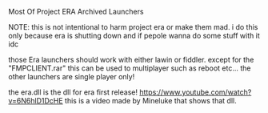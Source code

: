 Most Of Project ERA Archived Launchers

NOTE: this is not intentional to harm project era or make them mad. i do this only because era is shutting down and if pepole wanna do some stuff with it idc


those Era launchers should work with either lawin or fiddler. except for the "FMPCLIENT.rar" this can be used to multiplayer such as reboot etc... the other launchers are single player only!

the era.dll is the dll for era first release! https://www.youtube.com/watch?v=6N6hlD1DcHE    this is a video made by Mineluke that shows that dll.


